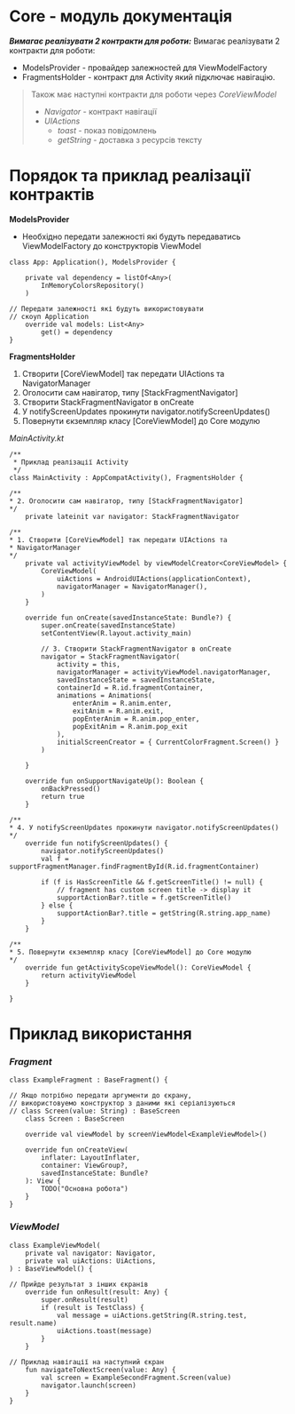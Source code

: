 # Core - модуль документація

***Вимагає реалізувати 2 контракти для роботи:***
Вимагає реалізувати 2 контракти для роботи:
- ModelsProvider - провайдер залежностей для ViewModelFactory
- FragmentsHolder - контракт для Activity який підключає навігацію.


> Також має наступні контракти для роботи через _CoreViewModel_
> + _Navigator_ - контракт навігації
> + _UIActions_
>   + _toast_ - показ повідомлень
>   + _getString_ - доставка з ресурсів тексту

# Порядок та приклад реалізації контрактів

**ModelsProvider**
- Необхідно передати залежності які будуть передаватись ViewModelFactory до конструкторів ViewModel
```
class App: Application(), ModelsProvider {

    private val dependency = listOf<Any>(
        InMemoryColorsRepository()
    )

// Передати залежності які будуть використовувати 
// скоуп Application
    override val models: List<Any>
        get() = dependency
}
```

**FragmentsHolder**

1. Створити [CoreViewModel] так передати UIActions та NavigatorManager
2. Оголосити сам навігатор, типу [StackFragmentNavigator]
3. Створити StackFragmentNavigator в onCreate
4.  У notifyScreenUpdates прокинути navigator.notifyScreenUpdates()
5. Повернути єкземпляр класу [CoreViewModel] до Core модулю

_MainActivity.kt_
```
/**
 * Приклад реалізації Activity
 */
class MainActivity : AppCompatActivity(), FragmentsHolder {

/**
* 2. Оголосити сам навігатор, типу [StackFragmentNavigator]
*/
    private lateinit var navigator: StackFragmentNavigator

/**
* 1. Створити [CoreViewModel] так передати UIActions та 
* NavigatorManager
*/
    private val activityViewModel by viewModelCreator<CoreViewModel> {
        CoreViewModel(
            uiActions = AndroidUIActions(applicationContext),
            navigatorManager = NavigatorManager(),
        )
    }

    override fun onCreate(savedInstanceState: Bundle?) {
        super.onCreate(savedInstanceState)
        setContentView(R.layout.activity_main)

        // 3. Створити StackFragmentNavigator в onCreate
        navigator = StackFragmentNavigator(
            activity = this,
            navigatorManager = activityViewModel.navigatorManager,
            savedInstanceState = savedInstanceState,
            containerId = R.id.fragmentContainer,
            animations = Animations(
                enterAnim = R.anim.enter,
                exitAnim = R.anim.exit,
                popEnterAnim = R.anim.pop_enter,
                popExitAnim = R.anim.pop_exit
            ),
            initialScreenCreator = { CurrentColorFragment.Screen() }
        )

    }

    override fun onSupportNavigateUp(): Boolean {
        onBackPressed()
        return true
    }

/**
* 4. У notifyScreenUpdates прокинути navigator.notifyScreenUpdates()
*/
    override fun notifyScreenUpdates() {
        navigator.notifyScreenUpdates()
        val f = supportFragmentManager.findFragmentById(R.id.fragmentContainer)

        if (f is HasScreenTitle && f.getScreenTitle() != null) {
            // fragment has custom screen title -> display it
            supportActionBar?.title = f.getScreenTitle()
        } else {
            supportActionBar?.title = getString(R.string.app_name)
        }
    }

/**
* 5. Повернути єкземпляр класу [CoreViewModel] до Core модулю
*/
    override fun getActivityScopeViewModel(): CoreViewModel {
        return activityViewModel
    }

}
```

# Приклад використання

### _Fragment_

```
class ExampleFragment : BaseFragment() {

// Якщо потрібно передати аргументи до єкрану,
// використовуемо конструктор з даними які серіалізуються
// class Screen(value: String) : BaseScreen
    class Screen : BaseScreen

    override val viewModel by screenViewModel<ExampleViewModel>()

    override fun onCreateView(
        inflater: LayoutInflater,
        container: ViewGroup?,
        savedInstanceState: Bundle?
    ): View {
        TODO("Основна робота")
    }
}
```

### _ViewModel_

```
class ExampleViewModel(
    private val navigator: Navigator,
    private val uiActions: UiActions,
) : BaseViewModel() {
		
// Прийде результат з інших єкранів
    override fun onResult(result: Any) {
        super.onResult(result)
        if (result is TestClass) {
            val message = uiActions.getString(R.string.test, result.name)
            uiActions.toast(message)
        }
    }
		
// Приклад навігації на наступний єкран
    fun navigateToNextScreen(value: Any) {
        val screen = ExampleSecondFragment.Screen(value)
        navigator.launch(screen)
    }
}
```
